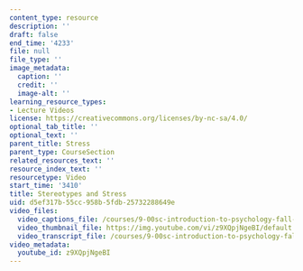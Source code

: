 ```yaml
---
content_type: resource
description: ''
draft: false
end_time: '4233'
file: null
file_type: ''
image_metadata:
  caption: ''
  credit: ''
  image-alt: ''
learning_resource_types:
- Lecture Videos
license: https://creativecommons.org/licenses/by-nc-sa/4.0/
optional_tab_title: ''
optional_text: ''
parent_title: Stress
parent_type: CourseSection
related_resources_text: ''
resource_index_text: ''
resourcetype: Video
start_time: '3410'
title: Stereotypes and Stress
uid: d5ef317b-55cc-958b-5fdb-25732288649e
video_files:
  video_captions_file: /courses/9-00sc-introduction-to-psychology-fall-2011/8fef31d849de5d25ba0926bbf4fe1d8e_z9XQpjNgeBI.vtt
  video_thumbnail_file: https://img.youtube.com/vi/z9XQpjNgeBI/default.jpg
  video_transcript_file: /courses/9-00sc-introduction-to-psychology-fall-2011/3a2573edea644a29134293f63c7b24e7_z9XQpjNgeBI.pdf
video_metadata:
  youtube_id: z9XQpjNgeBI
---
```

